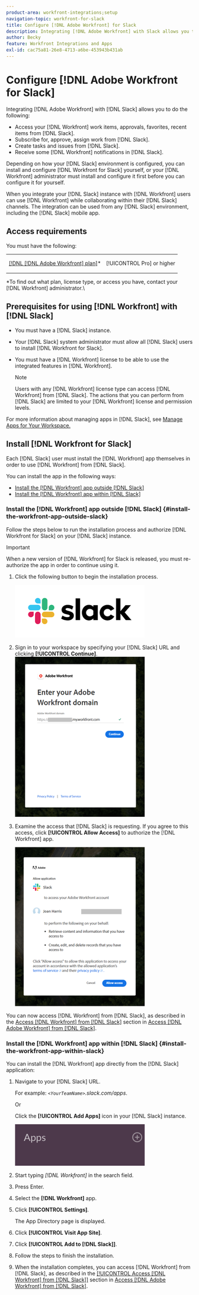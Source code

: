 ```yaml
---
product-area: workfront-integrations;setup
navigation-topic: workfront-for-slack
title: Configure [!DNL Adobe Workfront] for Slack
description: Integrating [!DNL Adobe Workfront] with Slack allows you to access and create [!DNL Workfront] work items, approvals, favorites, recent items from Slack.
author: Becky
feature: Workfront Integrations and Apps
exl-id: cac75a81-26e8-4713-a6be-453943b431ab
---
```

# Configure [!DNL Adobe Workfront for Slack]

Integrating [!DNL Adobe Workfront] with [!DNL Slack] allows you to do the following:

* Access your [!DNL Workfront] work items, approvals, favorites, recent items from [!DNL Slack].
* Subscribe for, approve, assign work from [!DNL Slack].
* Create tasks and issues from [!DNL Slack].
* Receive some [!DNL Workfront] notifications in [!DNL Slack].

Depending on how your [!DNL Slack] environment is configured, you can install and configure [!DNL Workfront for Slack] yourself, or your [!DNL Workfront] administrator must install and configure it first before you can configure it for yourself. 

When you integrate your [!DNL Slack] instance with [!DNL Workfront] users can use [!DNL Workfront] while collaborating within their [!DNL Slack] channels. The integration can be used from any [!DNL Slack] environment, including the [!DNL Slack] mobile app. 

## Access requirements

You must have the following:

<table style="table-layout:auto"> 
 <col> 
 </col> 
 <col> 
 </col> 
 <tbody> 
  <tr> 
   <td role="rowheader"><a href="https://www.workfront.com/plans" target="_blank">[!DNL [!DNL Adobe Workfront] plan]</a>*</td> 
   <td> <p>[!UICONTROL Pro] or higher</p> </td> 
  </tr> 
 </tbody> 
</table>

&#42;To find out what plan, license type, or access you have, contact your [!DNL Workfront] administrator.\

## Prerequisites for using [!DNL Workfront] with [!DNL Slack]

* You must have a [!DNL Slack] instance. 
* Your [!DNL Slack] system administrator must allow all [!DNL Slack] users to install [!DNL Workfront for Slack].
* You must have a [!DNL Workfront] license to be able to use the integrated features in [!DNL Workfront].

   >[!NOTE]
   >
   >Users with any [!DNL Workfront] license type can access [!DNL Workfront] from [!DNL Slack]. The actions that you can perform from [!DNL Slack] are limited to your [!DNL Workfront] license and permission levels.

For more information about managing apps in [!DNL Slack], see [Manage Apps for Your Workspace.](https://get.slack.help/hc/en-us/articles/222386767-Manage-apps-for-your-workspace)

## Install [!DNL Workfront for Slack]

Each [!DNL Slack] user must install the [!DNL Workfront] app themselves in order to use [!DNL Workfront] from [!DNL Slack].

You can install the app in the following ways:

* [Install the [!DNL Workfront] app outside [!DNL Slack]](#install-the-dnl-workfront-app-outside-dnl-slack-install-the-workfront-app-outside-slack)
* [Install the [!DNL Workfront] app within [!DNL Slack]](#install-the-dnl-workfront-app-within-dnl-slack-install-the-workfront-app-within-slack)

### Install the [!DNL Workfront] app outside [!DNL Slack] {#install-the-workfront-app-outside-slack}

Follow the steps below to run the installation process and authorize [!DNL Workfront for Slack] on your [!DNL Slack] instance. 

>[!IMPORTANT]
>
>When a new version of [!DNL Workfront] for Slack is released, you must re-authorize the app in order to continue using it. 

1. Click the following button to begin the installation process.

   ![](assets/untitled-350x143.png)

1. Sign in to your workspace by specifying your [!DNL Slack] URL and clicking **[!UICONTROL Continue]**.\
   ![Screen_Shot_2017-10-17_at_8.27.38_AM.png](assets/screen-shot-2017-10-17-at-8.27.38-am-350x432.png)

1. Examine the access that [!DNL Slack] is requesting. If you agree to this access, click **[!UICONTROL Allow Access]** to authorize the [!DNL Workfront] app.

   ![](assets/integrations-access-screen-350x429.png)

You can now access [!DNL Workfront] from [!DNL Slack], as described in the [Access [!DNL Workfront] from [!DNL Slack]](../../workfront-integrations-and-apps/using-workfront-with-slack/access-workfront-from-slack.md#viewing-all-available-commands) section in [Access [!DNL Adobe Workfront] from [!DNL Slack]](../../workfront-integrations-and-apps/using-workfront-with-slack/access-workfront-from-slack.md).

### Install the [!DNL Workfront] app within [!DNL Slack] {#install-the-workfront-app-within-slack}

You can install the [!DNL Workfront] app directly from the [!DNL Slack] application:

1. Navigate to your [!DNL Slack] URL.

   For example: *`<YourTeamName>`.slack.com/apps*.

   Or

   Click the **[!UICONTROL Add Apps]** icon in your [!DNL Slack] instance.

   ![add_apps_in_Slack.png](assets/add-apps-in-slack-350x112.png)

1. Start typing *[!DNL Workfront]* in the search field.
1. Press Enter.
1. Select the **[!DNL Workfront]** app.
1. Click **[!UICONTROL Settings]**.

   The App Directory page is displayed.

1. Click **[!UICONTROL Visit App Site]**.
1. Click **[!UICONTROL Add to [!DNL Slack]]**.
1. Follow the steps to finish the installation. 
1. When the installation completes, you can access [!DNL Workfront] from [!DNL Slack], as described in the [[!UICONTROL Access [!DNL Workfront] from [!DNL Slack]]](../../workfront-integrations-and-apps/using-workfront-with-slack/access-workfront-from-slack.md#viewing-all-available-commands) section in [Access [!DNL Adobe Workfront] from [!DNL Slack]](../../workfront-integrations-and-apps/using-workfront-with-slack/access-workfront-from-slack.md).
